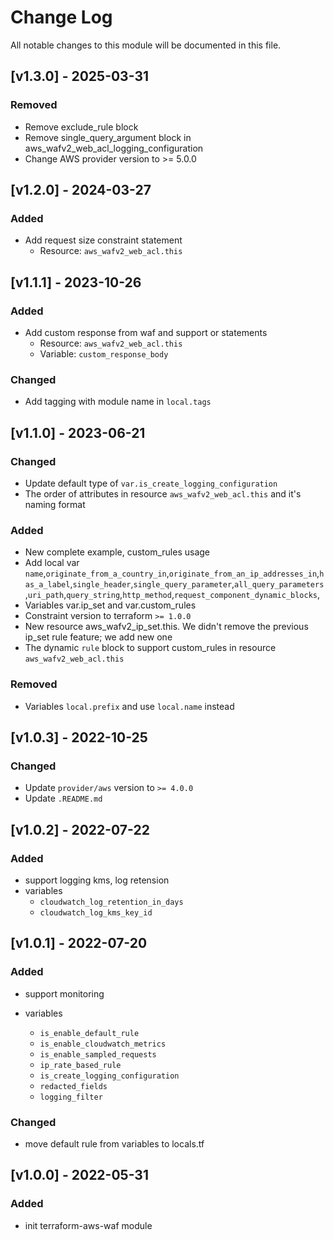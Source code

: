 # Change Log

All notable changes to this module will be documented in this file.
## [v1.3.0] - 2025-03-31

### Removed 

- Remove exclude_rule block
- Remove single_query_argument block in aws_wafv2_web_acl_logging_configuration
- Change AWS provider version to >= 5.0.0


## [v1.2.0] - 2024-03-27

### Added 

- Add request size constraint statement
  - Resource: `aws_wafv2_web_acl.this`

## [v1.1.1] - 2023-10-26

### Added 

- Add custom response from waf and support or statements
  - Resource: `aws_wafv2_web_acl.this`
  - Variable: `custom_response_body`

### Changed

- Add tagging with module name in `local.tags`

## [v1.1.0] - 2023-06-21

### Changed

- Update default type of `var.is_create_logging_configuration`
- The order of attributes in resource `aws_wafv2_web_acl.this` and it's naming format

### Added 

- New complete example, custom_rules usage
- Add local var `name`,`originate_from_a_country_in`,`originate_from_an_ip_addresses_in`,`has_a_label`,`single_header`,`single_query_parameter`,`all_query_parameters`,`uri_path`,`query_string`,`http_method`,`request_component_dynamic_blocks`,
- Variables var.ip_set and var.custom_rules
- Constraint version to terraform `>= 1.0.0`
- New resource aws_wafv2_ip_set.this. We didn't remove the previous ip_set rule feature; we add new one
- The dynamic `rule` block to support custom_rules in resource `aws_wafv2_web_acl.this`

### Removed

- Variables `local.prefix` and use `local.name` instead

## [v1.0.3] - 2022-10-25

### Changed

- Update `provider/aws` version to `>= 4.0.0`
- Update `.README.md`

## [v1.0.2] - 2022-07-22

### Added

- support logging kms, log retension
- variables
  - `cloudwatch_log_retention_in_days`
  - `cloudwatch_log_kms_key_id`

## [v1.0.1] - 2022-07-20

### Added

- support monitoring

- variables
  - `is_enable_default_rule`
  - `is_enable_cloudwatch_metrics`
  - `is_enable_sampled_requests`
  - `ip_rate_based_rule`
  - `is_create_logging_configuration`
  - `redacted_fields`
  - `logging_filter`

### Changed

- move default rule from variables to locals.tf

## [v1.0.0] - 2022-05-31

### Added

- init terraform-aws-waf module
